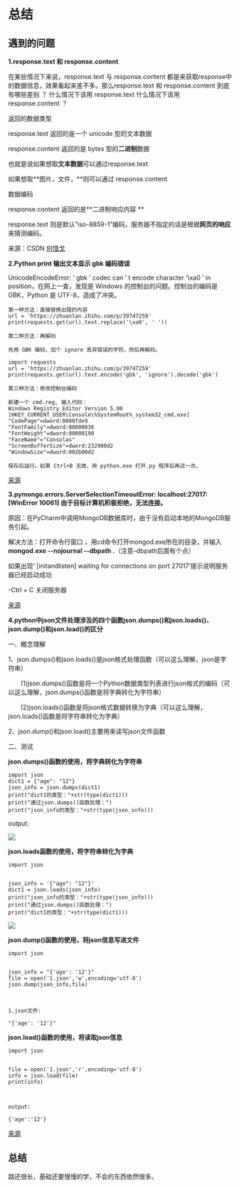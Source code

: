 # 总结

## 遇到的问题

**1.response.text  和 response.content**

在某些情况下来说，response.text 与 response.content 都是来获取response中的数据信息，效果看起来差不多。那么response.text 和 response.content 到底有哪些差别 ？ 什么情况下该用 response.text 什么情况下该用 response.content ？

返回的数据类型 

response.text 返回的是一个 unicode 型的文本数据

response.content 返回的是 bytes 型的**二进制**数据 


也就是说如果想取**文本数据**可以通过response.text 

如果想取**图片，文件，**则可以通过 response.content

数据编码 

response.content 返回的是**二进制响应内容 **

response.text 则是默认”iso-8859-1”编码，服务器不指定的话是根据**网页的响应**来猜测编码。 

来源：CSDN  [何惜戈](https://blog.csdn.net/qq_37049781/article/details/79958436)


**2.Python print 输出文本显示 gbk 编码错误**

UnicodeEncodeError: ‘ gbk ’ codec can ’ t encode character ‘\xa0 ’ in position，在网上一查，发现是 Windows 的控制台的问题。控制台的编码是 GBK，Python 是 UTF-8，造成了冲突。

```
第一种方法：直接替换出错的内容
url = 'https://zhuanlan.zhihu.com/p/39747259' 
print(requests.get(url).text.replace('\xa0', ' '))

第二种方法：再解码

先用 GBK 编码，加个 ignore 丢弃错误的字符，然后再解码。

import requests
url = 'https://zhuanlan.zhihu.com/p/39747259'
print(requests.get(url).text.encode('gbk', 'ignore').decode('gbk')

第三种方法：修改控制台编码

新建一个 cmd.reg, 输入代码：
Windows Registry Editor Version 5.00
[HKEY_CURRENT_USER\Console\%SystemRoot%_system32_cmd.exe]
"CodePage"=dword:0000fde9
"FontFamily"=dword:00000036
"FontWeight"=dword:00000190
"FaceName"="Consolas"
"ScreenBufferSize"=dword:232900d2
"WindowSize"=dword:002b00d2

保存后运行。如果 Ctrl+B 无效，用 python.exe 打开.py 程序后再试一次。

```

[来源](https://www.v2ex.com/t/470896)

**3.pymongo.errors.ServerSelectionTimeoutError: localhost:27017: [WinError 10061] 由于目标计算机积极拒绝，无法连接。**

原因：在PyCharm中调用MongoDB数据库时，由于没有启动本地的MongoDB服务引起。

解决方法：打开命令行窗口 ，用cd命令打开mongod.exe所在的目录，并输入**mongod.exe --nojournal --dbpath .**（注意–dbpath后面有个点） 

如果出现‘ [initandlisten] waiting for connections on port 27017’提示说明服务器已经启动成功 

-Ctrl + C 关闭服务器

[来源](https://blog.csdn.net/qq_38410428/article/details/81478361)

**4.python中json文件处理涉及的四个函数json.dumps()和json.loads()、json.dump()和json.load()的区分**

一、概念理解

1、json.dumps()和json.loads()是json格式处理函数（可以这么理解，json是字符串）

　　(1)json.dumps()函数是将一个Python数据类型列表进行json格式的编码（可以这么理解，json.dumps()函数是将字典转化为字符串）

　　(2)json.loads()函数是将json格式数据转换为字典（可以这么理解，json.loads()函数是将字符串转化为字典）

2、json.dump()和json.load()主要用来读写json文件函数

二、测试

**json.dumps()函数的使用，将字典转化为字符串**

```
import json
dict1 = {"age": "12"}
json_info = json.dumps(dict1)
print("dict1的类型："+str(type(dict1)))
print("通过json.dumps()函数处理：")
print("json_info的类型："+str(type(json_info)))

```
output:

![](https://i.imgur.com/85M4znD.png)


**json.loads函数的使用，将字符串转化为字典**


```
import json


json_info = '{"age": "12"}'
dict1 = json.loads(json_info)
print("json_info的类型："+str(type(json_info)))
print("通过json.dumps()函数处理：")
print("dict1的类型："+str(type(dict1)))

```

![](https://i.imgur.com/yNVu57v.png)


**json.dump()函数的使用，将json信息写进文件**

```
import json


json_info = "{'age': '12'}"
file = open('1.json','w',encoding='utf-8')
json.dump(json_info,file)



1.json文件:

"{'age': '12'}"
```

**json.load()函数的使用，将读取json信息**

```
import json


file = open('1.json','r',encoding='utf-8')
info = json.load(file)
print(info)



output:

{'age':'12'}

```

[来源](https://www.cnblogs.com/xiaomingzaixian/p/7286793.html)

## 总结

路还很长，基础还要慢慢的学，不会的东西依然很多。

